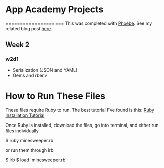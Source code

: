 # App Academy Projects
====================
This was completed with [Phoebe](https://github.com/phoebejhhong). See my related blog post [here](http://blog.cssherry.com/post/105323606704/w2d1-serialization-gems-rbenv). 

## Week 2
### w2d1
* Serialization (JSON and YAML)
* Gems and rbenv

# How to Run These Files
These files require Ruby to run. The best tutorial I've found is this: [Ruby Installation Tutorial](http://installrails.com/steps)

Once Ruby is installed, download the files, go into terminal, and either run files individually

$ ruby minesweeper.rb

or run them through irb

$ irb
$ load 'minesweeper.rb'
